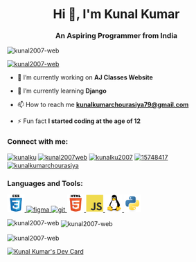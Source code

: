 <h1 align="center">Hi 👋, I'm Kunal Kumar</h1>
<h3 align="center">An Aspiring Programmer from India</h3>


<p align="left"> <img src="https://komarev.com/ghpvc/?username=kunal2007-web&label=Profile%20views&color=0e75b6&style=flat" alt="kunal2007-web" /> </p>


<p align="left"> <a href="https://github.com/ryo-ma/github-profile-trophy"><img src="https://github-profile-trophy.vercel.app/?username=kunal2007-web" alt="kunal2007-web" /></a> </p>


- 🔭 I’m currently working on **AJ Classes Website**

- 🌱 I’m currently learning **Django**

- 📫 How to reach me **[kunalkumarchourasiya79@gmail.com](mailto:kunalkumarchourasiya2021@gmail.com)**

- ⚡ Fun fact **I started coding at the age of 12**


<h3 align="left">Connect with me:</h3>
<p align="left">
<a href="https://codepen.io/kunalku" target="blank"><img align="center" src="https://raw.githubusercontent.com/rahuldkjain/github-profile-readme-generator/master/src/images/icons/Social/codepen.svg" alt="kunalku" height="30" width="40" /></a>
<a href="https://dev.to/kunal2007web" target="blank"><img align="center" src="https://raw.githubusercontent.com/rahuldkjain/github-profile-readme-generator/master/src/images/icons/Social/devto.svg" alt="kunal2007web" height="30" width="40" /></a>
<a href="https://twitter.com/kunalku2007" target="blank"><img align="center" src="https://raw.githubusercontent.com/rahuldkjain/github-profile-readme-generator/master/src/images/icons/Social/twitter.svg" alt="kunalku2007" height="30" width="40" /></a>
<a href="https://stackoverflow.com/users/15748417" target="blank"><img align="center" src="https://raw.githubusercontent.com/rahuldkjain/github-profile-readme-generator/master/src/images/icons/Social/stack-overflow.svg" alt="15748417" height="30" width="40" /></a>
<a href="https://instagram.com/kunalkumarchourasiya" target="blank"><img align="center" src="https://raw.githubusercontent.com/rahuldkjain/github-profile-readme-generator/master/src/images/icons/Social/instagram.svg" alt="kunalkumarchourasiya" height="30" width="40" /></a>
</p>

<h3 align="left">Languages and Tools:</h3>
<p align="left"> <a href="https://www.w3schools.com/css/" target="_blank" rel="noreferrer"> <img src="https://raw.githubusercontent.com/devicons/devicon/master/icons/css3/css3-original-wordmark.svg" alt="css3" width="40" height="40"/> </a> <a href="https://www.figma.com/" target="_blank" rel="noreferrer"> <img src="https://www.vectorlogo.zone/logos/figma/figma-icon.svg" alt="figma" width="40" height="40"/> </a> <a href="https://git-scm.com/" target="_blank" rel="noreferrer"> <img src="https://www.vectorlogo.zone/logos/git-scm/git-scm-icon.svg" alt="git" width="40" height="40"/> </a> <a href="https://www.w3.org/html/" target="_blank" rel="noreferrer"> <img src="https://raw.githubusercontent.com/devicons/devicon/master/icons/html5/html5-original-wordmark.svg" alt="html5" width="40" height="40"/> </a> <a href="https://developer.mozilla.org/en-US/docs/Web/JavaScript" target="_blank" rel="noreferrer"> <img src="https://raw.githubusercontent.com/devicons/devicon/master/icons/javascript/javascript-original.svg" alt="javascript" width="40" height="40"/> </a> <a href="https://www.linux.org/" target="_blank" rel="noreferrer"> <img src="https://raw.githubusercontent.com/devicons/devicon/master/icons/linux/linux-original.svg" alt="linux" width="40" height="40"/> </a> <a href="https://www.python.org" target="_blank" rel="noreferrer"> <img src="https://raw.githubusercontent.com/devicons/devicon/master/icons/python/python-original.svg" alt="python" width="40" height="40"/> </a> </p>

<p><img align="left" src="https://github-readme-stats.vercel.app/api/top-langs?username=kunal2007-web&show_icons=true&locale=en&layout=compact" alt="kunal2007-web" /></p>

<p>&nbsp;<img align="center" src="https://github-readme-stats.vercel.app/api?username=kunal2007-web&show_icons=true&locale=en" alt="kunal2007-web" /></p>

<p><img align="center" src="https://github-readme-streak-stats.herokuapp.com/?user=kunal2007-web&" alt="kunal2007-web" /></p>

<p><a href="https://app.daily.dev/kunal2007"><img src="https://api.daily.dev/devcards/94f530bf26214af2834016b619890a1c.png?r=65v" width="200" alt="Kunal Kumar's Dev Card"/></a></p>
